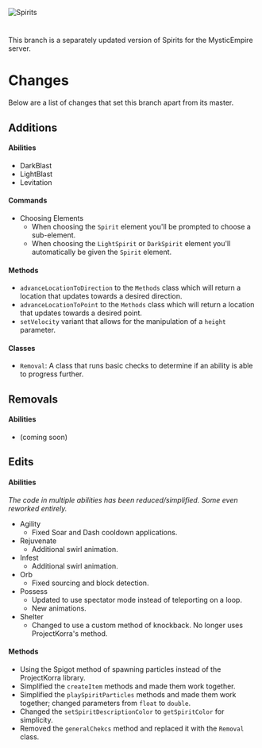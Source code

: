 ![Spirits](https://i.imgur.com/5UgocDY.jpg)
# 
This branch is a separately updated version of Spirits for the MysticEmpire server.

# Changes
Below are a list of changes that set this branch apart from its master.

## Additions
#### Abilities
- DarkBlast
- LightBlast
- Levitation
#### Commands
- Choosing Elements
  - When choosing the `Spirit` element you'll be prompted to choose a sub-element.
  - When choosing the `LightSpirit` or `DarkSpirit` element you'll automatically be given the `Spirit` element.
#### Methods
- `advanceLocationToDirection` to the `Methods` class which will return a location that updates towards a desired direction.
- `advanceLocationToPoint` to the `Methods` class which will return a location that updates towards a desired point.
- `setVelocity` variant that allows for the manipulation of a `height` parameter.
#### Classes
- `Removal`: A class that runs basic checks to determine if an ability is able to progress further.

## Removals
#### Abilities
- (coming soon)

## Edits
#### Abilities
*The code in multiple abilities has been reduced/simplified. Some even reworked entirely.*
- Agility
  - Fixed Soar and Dash cooldown applications.
- Rejuvenate
  - Additional swirl animation.
- Infest
  - Additional swirl animation.
- Orb
  - Fixed sourcing and block detection.
- Possess
  - Updated to use spectator mode instead of teleporting on a loop.
  - New animations.
- Shelter
  - Changed to use a custom method of knockback. No longer uses ProjectKorra's method.
#### Methods
- Using the Spigot method of spawning particles instead of the ProjectKorra library.
- Simplified the `createItem` methods and made them work together.
- Simplified the `playSpiritParticles` methods and made them work together; changed parameters from `float` to `double`.
- Changed the `setSpiritDescriptionColor` to `getSpiritColor` for simplicity.
- Removed the `generalChekcs` method and replaced it with the `Removal` class.